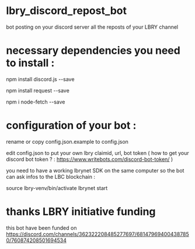 # lbry_discord_repost_bot
bot posting on your discord server all the reposts of your LBRY channel

# necessary dependencies you need to install : 
  npm install discord.js --save

  npm install request --save

  npm i node-fetch --save

# configuration of your bot : 
rename or copy config.json.example to config.json

edit config.json to put your own lbry claimid, url, bot token 
( how to get your discord bot token ? : https://www.writebots.com/discord-bot-token/ )

you need to have a working lbrynet SDK on the same computer so the bot can ask infos to the LBC blockchain : 

source lbry-venv/bin/activate
lbrynet start

# thanks LBRY initiative funding

this bot have been funded on https://discord.com/channels/362322208485277697/681479694004387850/760874208501694534 
